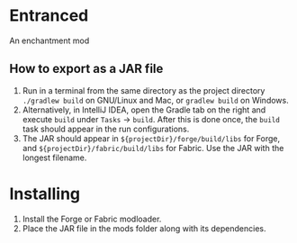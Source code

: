 # Entranced

An enchantment mod

## How to export as a JAR file
1. Run in a terminal from the same directory as the project directory `./gradlew build` on GNU/Linux and Mac, or `gradlew build` on Windows.
2. Alternatively, in IntelliJ IDEA, open the Gradle tab on the right and execute `build` under `Tasks` → `build`. After this is done once, the `build` task should appear in the run configurations.
3. The JAR should appear in `${projectDir}/forge/build/libs` for Forge, and `${projectDir}/fabric/build/libs` for Fabric. Use the JAR with the longest filename.

# Installing
1. Install the Forge or Fabric modloader.
2. Place the JAR file in the mods folder along with its dependencies.
